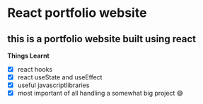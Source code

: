 # React portfolio website #

## this is a portfolio website built using react ##

**Things Learnt**
- [x] react hooks
- [x] react useState and useEffect
- [x] useful javascriptlibraries 
- [x] most important of all handling a somewhat big project 😅
